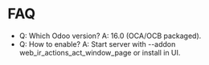 # FAQ

- Q: Which Odoo version? A: 16.0 (OCA/OCB packaged).
- Q: How to enable? A: Start server with --addon web_ir_actions_act_window_page or install in UI.
